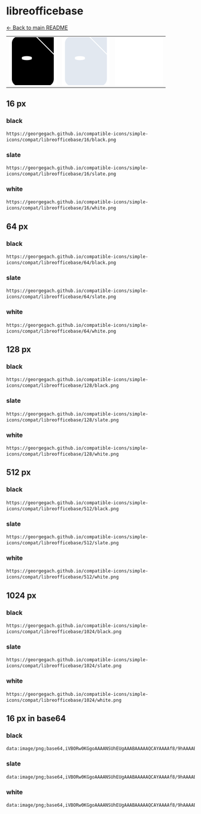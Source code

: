 # libreofficebase

[← Back to main README](../../README.md)

<table><tr>
  <td><img src="./128/black.png" width="128" alt="libreofficebase black icon" /></td>
  <td><img src="./128/slate.png" width="128" alt="libreofficebase slate icon" /></td>
  <td><img src="./128/white.png" width="128" alt="libreofficebase white icon" /></td>
</tr></table>

## 16 px

### black
```
https://georgegach.github.io/compatible-icons/simple-icons/compat/libreofficebase/16/black.png
```

### slate
```
https://georgegach.github.io/compatible-icons/simple-icons/compat/libreofficebase/16/slate.png
```

### white
```
https://georgegach.github.io/compatible-icons/simple-icons/compat/libreofficebase/16/white.png
```

## 64 px

### black
```
https://georgegach.github.io/compatible-icons/simple-icons/compat/libreofficebase/64/black.png
```

### slate
```
https://georgegach.github.io/compatible-icons/simple-icons/compat/libreofficebase/64/slate.png
```

### white
```
https://georgegach.github.io/compatible-icons/simple-icons/compat/libreofficebase/64/white.png
```

## 128 px

### black
```
https://georgegach.github.io/compatible-icons/simple-icons/compat/libreofficebase/128/black.png
```

### slate
```
https://georgegach.github.io/compatible-icons/simple-icons/compat/libreofficebase/128/slate.png
```

### white
```
https://georgegach.github.io/compatible-icons/simple-icons/compat/libreofficebase/128/white.png
```

## 512 px

### black
```
https://georgegach.github.io/compatible-icons/simple-icons/compat/libreofficebase/512/black.png
```

### slate
```
https://georgegach.github.io/compatible-icons/simple-icons/compat/libreofficebase/512/slate.png
```

### white
```
https://georgegach.github.io/compatible-icons/simple-icons/compat/libreofficebase/512/white.png
```

## 1024 px

### black
```
https://georgegach.github.io/compatible-icons/simple-icons/compat/libreofficebase/1024/black.png
```

### slate
```
https://georgegach.github.io/compatible-icons/simple-icons/compat/libreofficebase/1024/slate.png
```

### white
```
https://georgegach.github.io/compatible-icons/simple-icons/compat/libreofficebase/1024/white.png
```

## 16 px in base64

### black
```
data:image/png;base64,iVBORw0KGgoAAAANSUhEUgAAABAAAAAQCAYAAAAf8/9hAAAABmJLR0QA/wD/AP+gvaeTAAAAzUlEQVQ4jZ3SUUpCQRjF8Z+alLUD1yBYz27DlbSQVtI2IlpD6IMIESg9SXhTbw93wmmYO6gHPjgz3zeH/9y5NHrEB/aok/rGK1bJ/kqkWeZgXJsQEs8toBsC+sq6xT2+MI8b3ex4XjcYBfR3DM4NgOsQskZ1SQDNdR6whKvMwAueg59i0kIybCPoJLVtIanjxcLxeQ6J30U+7v17xpJ+Ss3cN6gTvy8F5AjSgKJyBL3E3wXfOZXgLP0FVBecrTji9jDW/GVZ1EgHfOIJb78sDT7i0fk1NgAAAABJRU5ErkJggg==
```

### slate
```
data:image/png;base64,iVBORw0KGgoAAAANSUhEUgAAABAAAAAQCAYAAAAf8/9hAAAABmJLR0QA/wD/AP+gvaeTAAABB0lEQVQ4jZ2OPUoDURSFv/NUjLERFAkp0tmFoKW6DXdhJ7gScRduI336QAqxiJAgWIhGfMdifpjMvEjGUzzuve+cez8BPL++38m+Nz4FAuv6BCbGZ0LHlfly0Ds6ycyOt8a9RBigIzESmmLPiqHggyIg2EsES9l0jc4JejPMqn+pi0kJdzBD2QtginXQakGufQUNgaUVV/9ZgE0XuMC8AOw2DGgMPOXtjfB1igTU30QgESWiAgj4SpFIOEkgfAm6ymhsUCTzurRU1CCwvV7b3ymCQg2CIJUrgmTgx3XTXwQV1Hq9HYFhp1Yf5q3q3k0ErRSyS1q1DRaZkD+PhjkQt8hGw9zEB4BfjstaTcVhl8gAAAAASUVORK5CYII=
```

### white
```
data:image/png;base64,iVBORw0KGgoAAAANSUhEUgAAABAAAAAQCAYAAAAf8/9hAAAABmJLR0QA/wD/AP+gvaeTAAAAy0lEQVQ4jZ2SSw5BQRBFj1/8dmANBgyxDSuxFbEL2xCLEAYiYfDESMQTroFGa/U6vJt0Uum6dXL7A4CkkaStpKu+dZI0l5QE+wlPSVoag76ODuL71gBFx6gQVwPoAAdg5TeKpt1WDWgDCbAA6v8CAKoOsgfSPAB4HKcLbADKhmEGTF09BAYZSVpZCQrBOmckUVaCHtD3TDd/wEFf+uUOLrGmlUBBfY0BrAQhICorQSmom64uGN5c/8AEpDlmP37iBNjxfrKYbs47BrgDE++Jyd+gzu8AAAAASUVORK5CYII=
```

